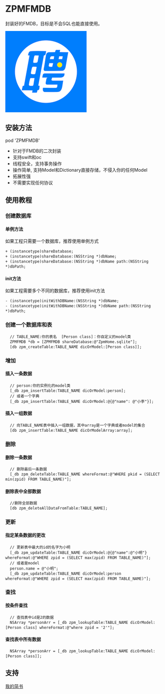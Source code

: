 # ZPMFMDB
封装好的FMDB，目标是不会SQL也能直接使用。

![Logo](https://github.com/liuzhao/ZPMFMDB/blob/master/Images/256.png "智联logo")

## 安装方法

pod 'ZPMFMDB'


* 针对于FMDB的二次封装
* 支持swift和oc
* 线程安全，支持事务操作
* 操作简单, 支持Model和Dictionary直接存储，不侵入你的任何Model
* 拓展性强
* 不需要实现任何协议

## 使用教程

### 创建数据库
#### 单例方法

如果工程只需要一个数据库，推荐使用单例方式

    + (instancetype)shareDatabase;
    + (instancetype)shareDatabase:(NSString *)dbName;
    + (instancetype)shareDatabase:(NSString *)dbName path:(NSString *)dbPath;
    
#### init方法

如果工程需要多个不同的数据库，推荐使用init方法

    - (instancetype)initWithDBName:(NSString *)dbName;
    - (instancetype)initWithDBName:(NSString *)dbName path:(NSString *)dbPath;

### 创建一个数据库和表
```
  // TABLE_NAME:你的表名  [Person class]：你自定义的model类
  ZPMFMDB *db = [ZPMFMDB shareDatabase:@"ZpmHome.sqlite"];
  [db zpm_createTable:TABLE_NAME dicOrModel:[Person class]];
```

### 增加
#### 插入一条数据
```
  // person:你的实例化的model类
  [_db zpm_insertTable:TABLE_NAME dicOrModel:person];
  // 或者一个字典
  [_db zpm_insertTable:TABLE_NAME dicOrModel:@{@"name": @"小李"}];
```

#### 插入一组数据
```
  // 向TABLE_NAME表中插入一组数据，其中array是一个字典或者model的集合
  [db zpm_insertTable:TABLE_NAME dicOrModelArray:array];
```

### 删除
#### 删除一条数据
```
  // 删除最后一条数据
  [_db zpm_deleteTable:TABLE_NAME whereFormat:@"WHERE pkid = (SELECT min(zpid) FROM TABLE_NAME)"];
```

#### 删除表中全部数据
```
  //删除全部数据
  [db zpm_deleteAllDataFromTable:TABLE_NAME];
```

### 更新
#### 指定某条数据的更改
```
  // 更新表中最大的id的名字为小明
  [_db zpm_updateTable:TABLE_NAME dicOrModel:@{@"name":@"小明"} whereFormat:@"WHERE zpid = (SELECT max(zpid) FROM TABLE_NAME)"];
  // 或者是model
  person.name = @"小明";
  [_db zpm_updateTable:TABLE_NAME dicOrModel:person whereFormat:@"WHERE zpid = (SELECT max(zpid) FROM TABLE_NAME)"];
```

### 查找

#### 按条件查找
```
  // 查找表中id是2的数据
  NSArray *personArr = [_db zpm_lookupTable:TABLE_NAME dicOrModel:[Person class] whereFormat:@"where zpid = '2'"];
```

#### 查找表中所有数据
```
  NSArray *personArr = [_db zpm_lookupTable:TABLE_NAME dicOrModel:[Person class]];
```

## 支持
[我的简书](https://www.jianshu.com/u/e83faf720ae7)

